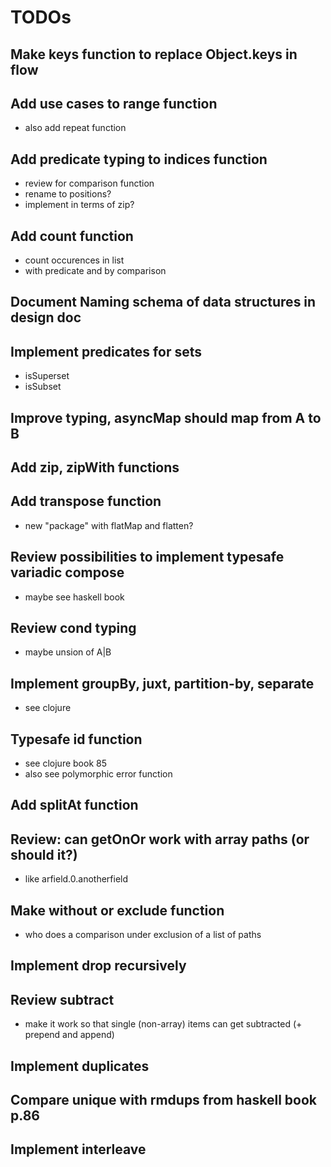 # TODOs

## Make keys function to replace Object.keys in flow

## Add use cases to range function

* also add repeat function

## Add predicate typing to indices function

* review for comparison function
* rename to positions?
* implement in terms of zip?

## Add count function

* count occurences in list
* with predicate and by comparison

## Document Naming schema of data structures in design doc

## Implement predicates for sets

* isSuperset
* isSubset

## Improve typing, asyncMap should map from A to B

## Add zip, zipWith functions

## Add transpose function

* new "package" with flatMap and flatten?

## Review possibilities to implement typesafe variadic compose

* maybe see haskell book

## Review cond typing

* maybe unsion of A|B

## Implement groupBy, juxt, partition-by, separate

* see clojure

## Typesafe id function 

* see clojure book 85
* also see polymorphic error function

## Add splitAt function

## Review: can getOnOr work with array paths (or should it?) 

* like arfield.0.anotherfield

## Make without or exclude function

* who does a comparison under exclusion of a list of paths

## Implement drop recursively

## Review subtract

* make it work so that single (non-array) items can get subtracted (+ prepend and append)

## Implement duplicates

## Compare unique with rmdups from haskell book p.86

## Implement interleave


